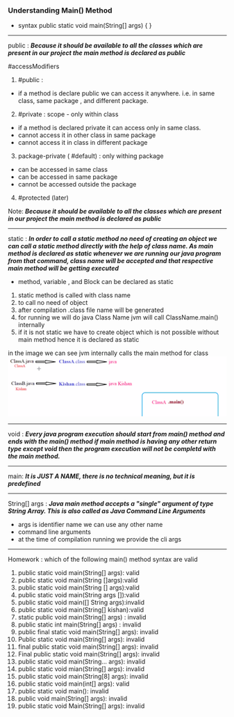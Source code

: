 ### Understanding Main() Method

- syntax 
public static void main(String[] args) { }

<hr>

public : 
<strong><em>Because it should be available to all the classes which are present in our project the main method is declared as public</em></strong>

#accessModifiers 
1. #public : 
- if a method is declare public we can access it anywhere. i.e. in same class, same package , and different package.
2. #private : scope - only within class 
- if a method is declared private it can access only in same class.
- cannot access it in other class in same package
- cannot access it in class in different package
3. package-private ( #default) : only withing package 
- can be accessed in same class 
- can be accessed in same package 
- cannot be accessed outside the package 
4. #protected (later)

Note: <strong><em>Because it should be available to all the classes which are present in our project the main method is declared as public</em></strong>

<hr> 

static : 
<strong><em>In order to call a static method no need of creating an object we can call a static method directly with the help of class name. As main method is declared as static whenever we are running our java program from that command, class name will be accepted and that respective main method will be getting executed</em></strong>


- method, variable , and Block can be declared as static
1. static method is called with class name 
2. to call no need of object 
3. after compilation .class file name will be generated
4. for running we will do java Class Name jvm will call ClassName.main() internally 
5. if it is not static we have to create object which is not possible without main method hence it is declared as static

in the image we can see jvm internally calls the main method for class
![maincalled](images/maincalled.png)

<hr> 

void : 
<strong><em>Every java program execution should start from main() method and ends with the main() method if main method is having any other return type except void then the program execution will not be completd with the main method. </em></strong>

<hr> 

main: 
<strong><em>It is JUST A NAME, there is no technical meaning, but it is predefined</em></strong>

<hr>

String[] args : 
<strong><em>Java main method accepts a "single" argument of type String Array. This is also called as Java Command Line Arguments</em></strong>
- args is identifier name we can use any other name
- command line arguments
- at the time of compilation running we provide the cli args


<hr> 

Homework : which of the following main() method syntax are valid

1. public static void main(String[] args): valid 
2. public static void main(String []args):valid 
3. public static void main(String [] args):valid 
4. public static void main(String args []):valid 
5. public static void main([] String args):invalid
6. public static void main(String[] kishan):valid 
7. static public void main(String[] args) : invalid 
8. public static int main(String[] args) : invalid
9. public final static void main(String[] args): invalid
10. Public static void main(String[] args): invalid
11. final public static void main(String[] args): invalid
12.  Final public static void main(String[] args): invalid
13. public static void main(String... args): invalid 
14. public static void mian(String[] args): invalid 
15. public static void main(String[8] args): invalid 
16. public static void main(int[] args): valid 
17. public static void main(): invalid 
18. public void main(String[] args): invalid 
19. public static void Main(String[] args): invalid 